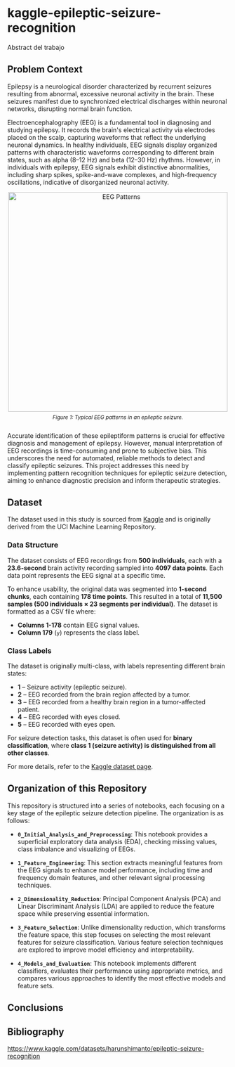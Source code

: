 # kaggle-epileptic-seizure-recognition
Abstract del trabajo

## Problem Context
Epilepsy is a neurological disorder characterized by recurrent seizures resulting from abnormal, excessive neuronal activity in the brain. These seizures manifest due to synchronized electrical discharges within neuronal networks, disrupting normal brain function.

Electroencephalography (EEG) is a fundamental tool in diagnosing and studying epilepsy. It records the brain's electrical activity via electrodes placed on the scalp, capturing waveforms that reflect the underlying neuronal dynamics. In healthy individuals, EEG signals display organized patterns with characteristic waveforms corresponding to different brain states, such as alpha (8–12 Hz) and beta (12–30 Hz) rhythms. However, in individuals with epilepsy, EEG signals exhibit distinctive abnormalities, including sharp spikes, spike-and-wave complexes, and high-frequency oscillations, indicative of disorganized neuronal activity.

<div style="display: flex; flex-direction: column; align-items: center; text-align: center;">
  <img src="https://github.com/user-attachments/assets/cb247b9c-3309-47ac-8707-639b69792cb3" alt="EEG Patterns" width="500">
  <p style="margin-top: 5px; font-size: 0.85em; font-style: italic;">
    Figure 1: Typical EEG patterns in an epileptic seizure.
  </p>
</div>

Accurate identification of these epileptiform patterns is crucial for effective diagnosis and management of epilepsy. However, manual interpretation of EEG recordings is time-consuming and prone to subjective bias. This underscores the need for automated, reliable methods to detect and classify epileptic seizures. This project addresses this need by implementing pattern recognition techniques for epileptic seizure detection, aiming to enhance diagnostic precision and inform therapeutic strategies.

## Dataset

The dataset used in this study is sourced from [Kaggle](https://www.kaggle.com/datasets/harunshimanto/epileptic-seizure-recognition) and is originally derived from the UCI Machine Learning Repository.

### Data Structure
The dataset consists of EEG recordings from **500 individuals**, each with a **23.6-second** brain activity recording sampled into **4097 data points**. Each data point represents the EEG signal at a specific time.

To enhance usability, the original data was segmented into **1-second chunks**, each containing **178 time points**. This resulted in a total of **11,500 samples (500 individuals × 23 segments per individual)**. The dataset is formatted as a CSV file where:

- **Columns 1-178** contain EEG signal values.
- **Column 179** (`y`) represents the class label.

### Class Labels
The dataset is originally multi-class, with labels representing different brain states:

- **1** – Seizure activity (epileptic seizure).
- **2** – EEG recorded from the brain region affected by a tumor.
- **3** – EEG recorded from a healthy brain region in a tumor-affected patient.
- **4** – EEG recorded with eyes closed.
- **5** – EEG recorded with eyes open.

For seizure detection tasks, this dataset is often used for **binary classification**, where **class 1 (seizure activity) is distinguished from all other classes**.

For more details, refer to the [Kaggle dataset page](https://www.kaggle.com/datasets/harunshimanto/epileptic-seizure-recognition).

## Organization of this Repository

This repository is structured into a series of notebooks, each focusing on a key stage of the epileptic seizure detection pipeline. The organization is as follows:

- **`0_Initial_Analysis_and_Preprocessing`**: This notebook provides a superficial exploratory data analysis (EDA), checking missing values, class imbalance and visualizing of EEGs.

- **`1_Feature_Engineering`**: This section extracts meaningful features from the EEG signals to enhance model performance, including time and frequency domain features, and other relevant signal processing techniques.

- **`2_Dimensionality_Reduction`**: Principal Component Analysis (PCA) and Linear Discriminant Analysis (LDA) are applied to reduce the feature space while preserving essential information.

- **`3_Feature_Selection`**: Unlike dimensionality reduction, which transforms the feature space, this step focuses on selecting the most relevant features for seizure classification. Various feature selection techniques are explored to improve model efficiency and interpretability.

- **`4_Models_and_Evaluation`**: This notebook implements different classifiers, evaluates their performance using appropriate metrics, and compares various approaches to identify the most effective models and feature sets.


## Conclusions

## Bibliography

https://www.kaggle.com/datasets/harunshimanto/epileptic-seizure-recognition
